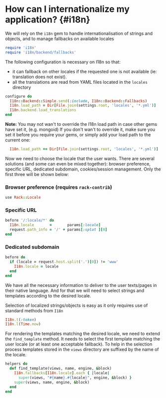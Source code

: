 # How can I internationalize my application? {#i18n}

We will rely on the `i18n` gem to handle internationalisation
of strings and objects, and to manage fallbacks on available locales

```ruby
require 'i18n'
require 'i18n/backend/fallbacks'
```

The following configuration is necessary on I18n so that:

  * it can fallback on other locales if the requested one is not
    available (ie: translation does not exist).
  * all the translations are read from YAML files located in the
    `locales` directory

```ruby
configure do
  I18n::Backend::Simple.send(:include, I18n::Backend::Fallbacks)
  I18n.load_path = Dir[File.join(settings.root, 'locales', '*.yml')]
  I18n.backend.load_translations
end
```

**Note:** You may not wan't to override the I18n load path in case
other gems have set it, (e.g. mongoid)
If you don't wan't to override it, make sure you set it before you
require your gems, or simply add your load path to the current one:

```ruby
  I18n.load_path += Dir[File.join(settings.root, 'locales', '*.yml')]
```

Now we need to choose the locale that the user wants. There are several
solutions (and some can even be mixed together): browser preference,
specific URL, dedicated subdomain, cookies/session management.
Only the first three will be shown below:

### Browser preference (requires `rack-contrib`)

```ruby
use Rack::Locale
```

### Specific URL

```ruby
before '/:locale/*' do
  I18n.locale       =       params[:locale]
  request.path_info = '/' + params[:splat ][0]
end
```

### Dedicated subdomain

```ruby
before do
  if (locale = request.host.split('.')[0]) != 'www'
    I18n.locale = locale
  end
end
```

We have all the necessary information to deliver to the user
texts/pages in their native language. And for that we will need to
select strings and templates according to the desired locale.

Selection of localized strings/objects is easy as it only requires
use of standard methods from `I18n`

```ruby
I18n.t(:token)
I18n.l(Time.now)
```

For rendering the templates matching the desired locale, we need to
extend the `find_template` method.  It needs to select the first
template matching the user locale (or at least one acceptable
fallback). To help in the selection process templates stored 
in the `views` directory are suffixed by the name of the locale.

```ruby
helpers do
  def find_template(views, name, engine, &block)
    I18n.fallbacks[I18n.locale].each { |locale|
      super(views, "#{name}.#{locale}", engine, &block) }
    super(views, name, engine, &block)
  end
end
```

